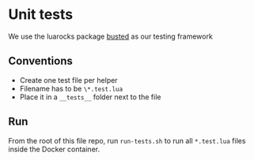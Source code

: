 # Unit tests
 We use the luarocks package [busted](https://lunarmodules.github.io/busted/) as our testing framework
## Conventions

- Create one test file per helper
- Filename has to be `\*.test.lua`
- Place it in a `__tests__` folder next to the file

## Run

From the root of this file repo, run `run-tests.sh` to run all `*.test.lua` files inside the Docker container.
